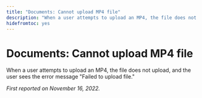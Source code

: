 ```yaml
---
title: "Documents: Cannot upload MP4 file"
description: "When a user attempts to upload an MP4, the file does not upload, and the user sees the error message Failed to upload file."
hidefromtoc: yes
---
```


# Documents: Cannot upload MP4 file

When a user attempts to upload an MP4, the file does not upload, and the user sees the error message "Failed to upload file."

_First reported on November 16, 2022._

